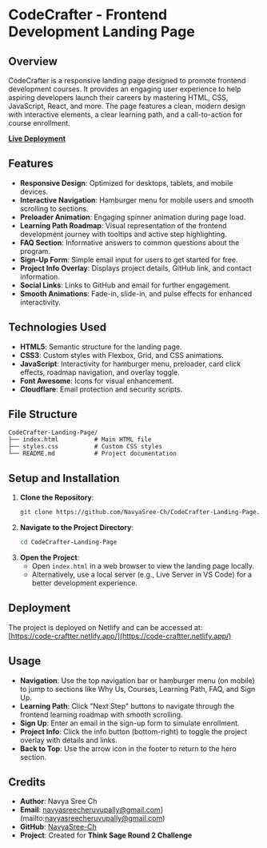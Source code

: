 # CodeCrafter - Frontend Development Landing Page

## Overview
CodeCrafter is a responsive landing page designed to promote frontend development courses. It provides an engaging user experience to help aspiring developers launch their careers by mastering HTML, CSS, JavaScript, React, and more. The page features a clean, modern design with interactive elements, a clear learning path, and a call-to-action for course enrollment.

**[Live Deployment](https://code-craftter.netlify.app/)**

## Features
- **Responsive Design**: Optimized for desktops, tablets, and mobile devices.
- **Interactive Navigation**: Hamburger menu for mobile users and smooth scrolling to sections.
- **Preloader Animation**: Engaging spinner animation during page load.
- **Learning Path Roadmap**: Visual representation of the frontend development journey with tooltips and active step highlighting.
- **FAQ Section**: Informative answers to common questions about the program.
- **Sign-Up Form**: Simple email input for users to get started for free.
- **Project Info Overlay**: Displays project details, GitHub link, and contact information.
- **Social Links**: Links to GitHub and email for further engagement.
- **Smooth Animations**: Fade-in, slide-in, and pulse effects for enhanced interactivity.

## Technologies Used
- **HTML5**: Semantic structure for the landing page.
- **CSS3**: Custom styles with Flexbox, Grid, and CSS animations.
- **JavaScript**: Interactivity for hamburger menu, preloader, card click effects, roadmap navigation, and overlay toggle.
- **Font Awesome**: Icons for visual enhancement.
- **Cloudflare**: Email protection and security scripts.

## File Structure
```
CodeCrafter-Landing-Page/
├── index.html          # Main HTML file
├── styles.css          # Custom CSS styles
└── README.md           # Project documentation
```

## Setup and Installation
1. **Clone the Repository**:
   ```bash
   git clone https://github.com/NavyaSree-Ch/CodeCrafter-Landing-Page.git
   ```
2. **Navigate to the Project Directory**:
   ```bash
   cd CodeCrafter-Landing-Page
   ```
3. **Open the Project**:
   - Open `index.html` in a web browser to view the landing page locally.
   - Alternatively, use a local server (e.g., Live Server in VS Code) for a better development experience.

## Deployment
The project is deployed on Netlify and can be accessed at:  
[https://code-craftter.netlify.app/](https://code-craftter.netlify.app/)



## Usage
- **Navigation**: Use the top navigation bar or hamburger menu (on mobile) to jump to sections like Why Us, Courses, Learning Path, FAQ, and Sign Up.
- **Learning Path**: Click "Next Step" buttons to navigate through the frontend learning roadmap with smooth scrolling.
- **Sign Up**: Enter an email in the sign-up form to simulate enrollment.
- **Project Info**: Click the info button (bottom-right) to toggle the project overlay with details and links.
- **Back to Top**: Use the arrow icon in the footer to return to the hero section.

## Credits
- **Author**: Navya Sree Ch
- **Email**: navyasreecheruvupally@gmail.com](mailto:navyasreecheruvupally@gmail.com)
- **GitHub**: [NavyaSree-Ch](https://github.com/NavyaSree-Ch)
- **Project**: Created for **Think Sage Round 2 Challenge**

